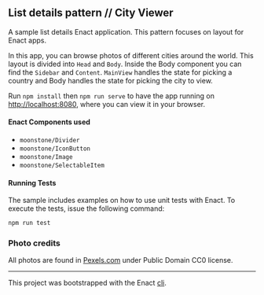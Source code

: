 ## List details pattern // City Viewer

A sample list details Enact application. This pattern focuses on layout for Enact apps.

In this app, you can browse photos of different cities around the world.
This layout is divided into `Head` and `Body`. Inside the Body component you can find the `Sidebar` and `Content`.
`MainView` handles the state for picking a country and Body handles the state for picking the city to view.

Run `npm install` then
`npm run serve` to have the app running on [http://localhost:8080](http://localhost:8080), where you can view it in your browser.

#### Enact Components used
- `moonstone/Divider`
- `moonstone/IconButton`
- `moonstone/Image`
- `moonstone/SelectableItem`

#### Running Tests

The sample includes examples on how to use unit tests with Enact. To execute the tests, issue the following command:

```bash
npm run test
```

### Photo credits

All photos are found in [Pexels.com](https://www.pexels.com) under Public Domain CC0 license.

---

This project was bootstrapped with the Enact [cli](https://github.com/enactjs/cli).
